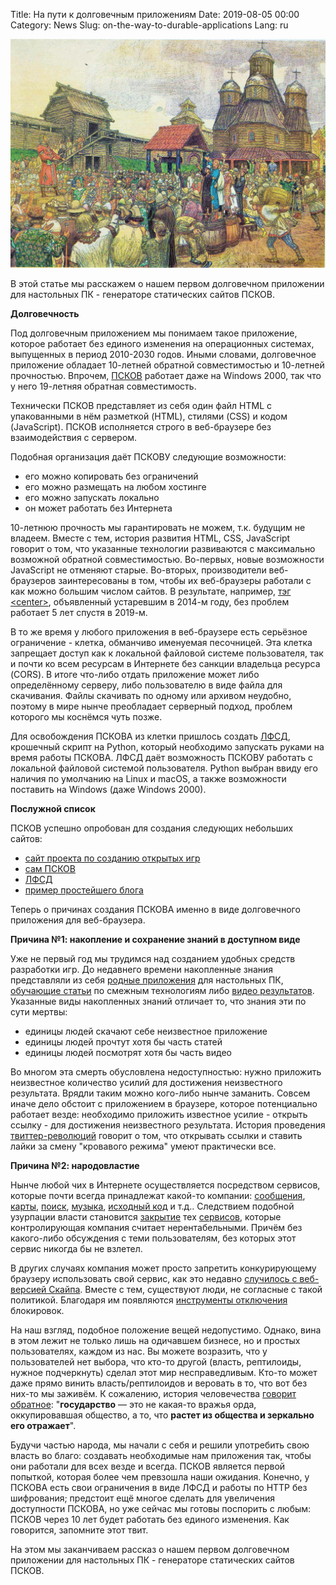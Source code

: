 Title: На пути к долговечным приложениям
Date: 2019-08-05 00:00
Category: News
Slug: on-the-way-to-durable-applications
Lang: ru

![Псковское вече][screenshot]

В этой статье мы расскажем о нашем первом долговечном приложении для настольных ПК - генераторе статических сайтов ПСКОВ.

**Долговечность**

Под долговечным приложением мы понимаем такое приложение, которое работает без единого изменения на операционных системах, выпущенных в период 2010-2030 годов. Иными словами, долговечное приложение обладает 10-летней обратной совместимостью и 10-летней прочностью. Впрочем, [ПСКОВ][pskov] работает даже на Windows 2000, так что у него 19-летняя обратная совместимость.

Технически ПСКОВ представляет из себя один файл HTML с упакованными в нём разметкой (HTML), стилями (CSS) и кодом (JavaScript). ПСКОВ исполняется строго в веб-браузере без взаимодействия с сервером.

Подобная организация даёт ПСКОВУ следующие возможности:

* его можно копировать без ограничений
* его можно размещать на любом хостинге
* его можно запускать локально
* он может работать без Интернета

10-летнюю прочность мы гарантировать не можем, т.к. будущим не владеем. Вместе с тем, история развития HTML, CSS, JavaScript говорит о том, что указанные технологии развиваются с максимально возможной обратной совместимостью. Во-первых, новые возможности JavaScript не отменяют старые. Во-вторых, производители веб-браузеров заинтересованы в том, чтобы их веб-браузеры работали с как можно большим числом сайтов. В результате, например, [тэг &lt;center&gt;][center-tag], объявленный устаревшим в 2014-м году, без проблем работает 5 лет спустя в 2019-м.

В то же время у любого приложения в веб-браузере есть серьёзное ограничение - клетка, обманчиво именуемая песочницей. Эта клетка запрещает доступ как к локальной файловой системе пользователя, так и почти ко всем ресурсам в Интернете без санкции владельца ресурса (CORS). В итоге что-либо отдать приложение может либо определённому серверу, либо пользователю в виде файла для скачивания. Файлы скачивать по одному или архивом неудобно, поэтому в мире нынче преобладает серверный подход, проблем которого мы коснёмся чуть позже.

Для освобождения ПСКОВА из клетки пришлось создать [ЛФСД][lfsa], крошечный скрипт на Python, который необходимо запускать руками на время работы ПСКОВА. ЛФСД даёт возможность ПСКОВУ работать с локальной файловой системой пользователя. Python выбран ввиду его наличия по умолчанию на Linux и macOS, а также возможности поставить на Windows (даже Windows 2000).

**Послужной список**

ПСКОВ успешно опробован для создания следующих небольших сайтов:

* [сайт проекта по созданию открытых игр][ogs]
* [сам ПСКОВ][pskov]
* [ЛФСД][lfsa]
* [пример простейшего блога][pskov-sample]

Теперь о причинах создания ПСКОВА именно в виде долговечного приложения для веб-браузера.

**Причина №1: накопление и сохранение знаний в доступном виде**

Уже не первый год мы трудимся над созданием удобных средств разработки игр. До недавнего времени накопленные знания представляли из себя [родные приложения][ogs-mahjong-1] для настольных ПК, [обучающие статьи][osgcpg] по смежным технологиям либо [видео результатов][showcase]. Указанные виды накопленных знаний отличает то, что знания эти по сути мертвы:

* единицы людей скачают себе неизвестное приложение
* единицы людей прочтут хотя бы часть статей
* единицы людей посмотрят хотя бы часть видео

Во многом эта смерть обусловлена недоступностью: нужно приложить неизвестное количество усилий для достижения неизвестного результата. Врядли таким можно кого-либо нынче заманить. Совсем иначе дело обстоит с приложением в браузере, которое потенциально работает везде: необходимо приложить известное усилие - открыть ссылку - для достижения неизвестного результата. История проведения [твиттер-революций][twitter-revolutions] говорит о том, что открывать ссылки и ставить лайки за смену "кровавого режима" умеют практически все.

**Причина №2: народовластие**

Нынче любой чих в Интернете осуществляется посредством сервисов, которые почти всегда принадлежат какой-то компании: [сообщения][msg], [карты][map], [поиск][search], [музыка][music], [исходный код][src] и т.д.. Следствием подобной узурпации власти становится [закрытие][shutdown-01] тех [сервисов][shutdown-02], которые контролирующая компания считает нерентабельными. Причём без какого-либо обсуждения с теми пользователям, без которых этот сервис никогда бы не взлетел.

В других случаях компания может просто запретить конкурирующему браузеру использовать свой сервис, как это недавно [случилось с веб-версией Скайпа][skype-block]. Вместе с тем, существуют люди, не согласные с такой политикой. Благодаря им появляются [инструменты отключения][skype-free] блокировок.

На наш взгляд, подобное положение вещей недопустимо. Однако, вина в этом лежит не только лишь на одичавшем бизнесе, но и простых пользователях, каждом из нас. Вы можете возразить, что у пользователей нет выбора, что кто-то другой (власть, рептилоиды, нужное подчеркнуть) сделал этот мир несправедливым. Кто-то может даже прямо винить власть/рептилоидов и веровать в то, что вот без них-то мы заживём. К сожалению, история человечества [говорит обратное][story]: "**государство** — это не какая-то вражья орда, оккупировавшая общество, а то, что **растет из общества и зеркально его отражает**".

Будучи частью народа, мы начали с себя и решили употребить свою власть во благо: создавать необходимые нам приложения так, чтобы они работали для всех везде и всегда. ПСКОВ является первой попыткой, которая более чем превзошла наши ожидания. Конечно, у ПСКОВА есть свои ограничения в виде ЛФСД и работы по HTTP без шифрования; предстоит ещё многое сделать для увеличения доступности ПСКОВА, но уже сейчас мы готовы поспорить с любым: ПСКОВ через 10 лет будет работать без единого изменения. Как говорится, запомните этот твит.

На этом мы заканчиваем рассказ о нашем первом долговечном приложении для настольных ПК - генераторе статических сайтов ПСКОВ.

[screenshot]: ../../images/2019-08-05_on-the-way-to-durable-applications.jpg

[pskov]: http://opengamestudio.org/pskov/ru
[center-tag]: https://www.w3schools.com/tags/tag_center.asp
[lfsa]: http://opengamestudio.org/lfsa/ru
[ogs]: http://opengamestudio.org/ru
[pskov-sample]: http://opengamestudio.org/pskov/sample/03.Blog/ru/blog/index.html
[ogs-mahjong-1]: ../game/ogs-mahjong-1.html
[osgcpg]: https://github.com/OGStudio/openscenegraph-cross-platform-guide
[showcase]: https://youtu.be/_t8TGhSgJG4
[twitter-revolutions]: https://ru.wikipedia.org/wiki/%D0%A2%D0%B2%D0%B8%D1%82%D1%82%D0%B5%D1%80-%D1%80%D0%B5%D0%B2%D0%BE%D0%BB%D1%8E%D1%86%D0%B8%D1%8F
[msg]: http://twitter.com
[map]: http://2gis.ru
[search]: http://google.com
[music]: http://music.yandex.ru
[src]: http://github.com
[shutdown-01]: https://techcrunch.com/2015/03/13/google-kills-off-google-code/
[shutdown-02]: https://www.reddit.com/r/sysadmin/comments/62orq9/codeplex_shutting_down_and_fosshub_is_sad/
[skype-block]: https://www.reddit.com/r/firefox/comments/aw1umv/skype_web_is_now_blocked_in_firefox/
[skype-free]: https://addons.mozilla.org/ru/firefox/addon/firefox-web-skype/
[story]: https://ria.ru/20190723/1556775012.html
